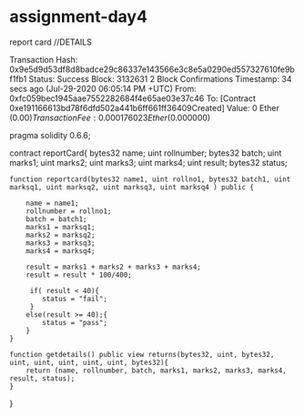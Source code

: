 # assignment-day4
report card
//DETAILS


Transaction Hash:
0x9e5d9d53df8d8badce29c86337e143566e3c8e5a0290ed557327610fe9bf1fb1 
Status:
Success
Block:
3132631 2 Block Confirmations
Timestamp:
34 secs ago (Jul-29-2020 06:05:14 PM +UTC)
From:
0xfc059bec1945aae7552282684f4e65ae03e37c46 
To:
[Contract 0xe191166613bd78f6dfd502a441b6ff661ff36409Created] 
Value:
0 Ether ($0.00)
Transaction Fee:
0.000176023 Ether ($0.000000)




pragma solidity 0.6.6;
  
  
  
contract reportCard{
    bytes32 name;
    uint rollnumber;
    bytes32 batch;
    uint marks1;
    uint marks2;
    uint marks3;
    uint marks4;
    uint result;
    bytes32 status;
    
    function reportcard(bytes32 name1, uint rollno1, bytes32 batch1, uint marksq1, uint marksq2, uint marksq3, uint marksq4 ) public {
        
        name = name1;                          
        rollnumber = rollno1;
        batch = batch1;
        marks1 = marksq1;
        marks2 = marksq2;
        marks3 = marksq3;
        marks4 = marksq4;
        
        result = marks1 + marks2 + marks3 + marks4;
        result = result * 100/400;
        
         if( result < 40){
            status = "fail";
         }
        else(result >= 40);{
            status = "pass";
        }
    }
    
    function getdetails() public view returns(bytes32, uint, bytes32, uint, uint, uint, uint, uint, bytes32){
        return (name, rollnumber, batch, marks1, marks2, marks3, marks4, result, status);
    }
}
  
